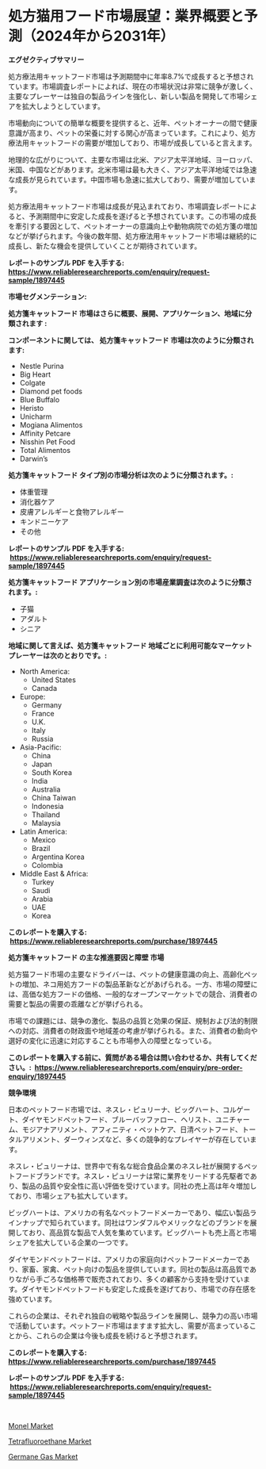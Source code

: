<p><h1>処方猫用フード市場展望：業界概要と予測（2024年から2031年）</h1></p><p><strong>エグゼクティブサマリー</strong></p>
<p><p>処方療法用キャットフード市場は予測期間中に年率8.7%で成長すると予想されています。市場調査レポートによれば、現在の市場状況は非常に競争が激しく、主要なプレーヤーは独自の製品ラインを強化し、新しい製品を開発して市場シェアを拡大しようとしています。</p><p>市場動向についての簡単な概要を提供すると、近年、ペットオーナーの間で健康意識が高まり、ペットの栄養に対する関心が高まっています。これにより、処方療法用キャットフードの需要が増加しており、市場が成長していると言えます。</p><p>地理的な広がりについて、主要な市場は北米、アジア太平洋地域、ヨーロッパ、米国、中国などがあります。北米市場は最も大きく、アジア太平洋地域では急速な成長が見られています。中国市場も急速に拡大しており、需要が増加しています。</p><p>処方療法用キャットフード市場は成長が見込まれており、市場調査レポートによると、予測期間中に安定した成長を遂げると予想されています。この市場の成長を牽引する要因として、ペットオーナーの意識向上や動物病院での処方箋の増加などが挙げられます。今後の数年間、処方療法用キャットフード市場は継続的に成長し、新たな機会を提供していくことが期待されています。</p></p>
<p><strong>レポートのサンプル PDF を入手する: <a href="https://www.reliableresearchreports.com/enquiry/request-sample/1897445">https://www.reliableresearchreports.com/enquiry/request-sample/1897445</a></strong></p>
<p><strong>市場セグメンテーション:</strong></p>
<p><strong> 処方箋キャットフード 市場はさらに概要、展開、アプリケーション、地域に分類されます :</strong></p>
<p><strong>コンポーネントに関しては、 処方箋キャットフード 市場は次のように分類されます: &nbsp;</strong></p>
<p><ul><li>Nestle Purina</li><li>Big Heart</li><li>Colgate</li><li>Diamond pet foods</li><li>Blue Buffalo</li><li>Heristo</li><li>Unicharm</li><li>Mogiana Alimentos</li><li>Affinity Petcare</li><li>Nisshin Pet Food</li><li>Total Alimentos</li><li>Darwin’s</li></ul></p>
<p><strong> 処方箋キャットフード タイプ別の市場分析は次のように分類されます。:</strong></p>
<p><ul><li>体重管理</li><li>消化器ケア</li><li>皮膚アレルギーと食物アレルギー</li><li>キンドニーケア</li><li>その他</li></ul></p>
<p><strong>レポートのサンプル PDF を入手する: &nbsp;<a href="https://www.reliableresearchreports.com/enquiry/request-sample/1897445">https://www.reliableresearchreports.com/enquiry/request-sample/1897445</a></strong></p>
<p><strong> 処方箋キャットフード アプリケーション別の市場産業調査は次のように分類されます。:</strong></p>
<p><ul><li>子猫</li><li>アダルト</li><li>シニア</li></ul></p>
<p><strong>地域に関して言えば、処方箋キャットフード 地域ごとに利用可能なマーケットプレーヤーは次のとおりです。:</strong></p>
<p><ul>
    <li>
        North America:
        <ul>
            <li>United States</li>
            <li>Canada</li>
        </ul>
    </li>
    <li>
        Europe:
        <ul>
            <li>Germany</li>
            <li>France</li>
            <li>U.K.</li>
            <li>Italy</li>
            <li>Russia</li>
        </ul>
    </li>
    <li>
        Asia-Pacific:
        <ul>
            <li>China</li>
            <li>Japan</li>
            <li>South Korea</li>
            <li>India</li>
            <li>Australia</li>
            <li>China Taiwan</li>
            <li>Indonesia</li>
            <li>Thailand</li>
            <li>Malaysia</li>
        </ul>
    </li>
    <li>
        Latin America:
        <ul>
            <li>Mexico</li>
            <li>Brazil</li>
            <li>Argentina Korea</li>
            <li>Colombia</li>
        </ul>
    </li>
    <li>
        Middle East & Africa:
        <ul>
            <li>Turkey</li>
            <li>Saudi</li>
            <li>Arabia</li>
            <li>UAE</li>
            <li>Korea</li>
        </ul>
    </li>
    </ul></p>
<p><strong>このレポートを購入する: &nbsp;<a href="https://www.reliableresearchreports.com/purchase/1897445">https://www.reliableresearchreports.com/purchase/1897445</a></strong></p>
<p><strong>処方箋キャットフード の主な推進要因と障壁 市場</strong></p>
<p><p>処方猫フード市場の主要なドライバーは、ペットの健康意識の向上、高齢化ペットの増加、ネコ用処方フードの製品革新などがあげられる。一方、市場の障壁には、高価な処方フードの価格、一般的なオープンマーケットでの競合、消費者の需要と製品の需要の乖離などが挙げられる。</p><p>市場での課題には、競争の激化、製品の品質と効果の保証、規制および法的制限への対応、消費者の財政面や地域差の考慮が挙げられる。また、消費者の動向や選好の変化に迅速に対応することも市場参入の障壁となっている。</p></p>
<p><strong>このレポートを購入する前に、質問がある場合は問い合わせるか、共有してください。:&nbsp; <a href="https://www.reliableresearchreports.com/enquiry/pre-order-enquiry/1897445">https://www.reliableresearchreports.com/enquiry/pre-order-enquiry/1897445</a></strong></p>
<p><strong>競争環境</strong></p>
<p><p>日本のペットフード市場では、ネスレ・ピュリーナ、ビッグハート、コルゲート、ダイヤモンドペットフード、ブルーバッファロー、ヘリスト、ユニチャーム、モジアナアリメント、アフィニティ・ペットケア、日清ペットフード、トータルアリメント、ダーウィンズなど、多くの競争的なプレイヤーが存在しています。</p><p>ネスレ・ピュリーナは、世界中で有名な総合食品企業のネスレ社が展開するペットフードブランドです。ネスレ・ピュリーナは常に業界をリードする先駆者であり、製品の品質や安全性に高い評価を受けています。同社の売上高は年々増加しており、市場シェアも拡大しています。</p><p>ビッグハートは、アメリカの有名なペットフードメーカーであり、幅広い製品ラインナップで知られています。同社はワンダフルやメリックなどのブランドを展開しており、高品質な製品で人気を集めています。ビッグハートも売上高と市場シェアを拡大している企業の一つです。</p><p>ダイヤモンドペットフードは、アメリカの家庭向けペットフードメーカーであり、家畜、家禽、ペット向けの製品を提供しています。同社の製品は高品質でありながら手ごろな価格帯で販売されており、多くの顧客から支持を受けています。ダイヤモンドペットフードも安定した成長を遂げており、市場での存在感を強めています。</p><p>これらの企業は、それぞれ独自の戦略や製品ラインを展開し、競争力の高い市場で活動しています。ペットフード市場はますます拡大し、需要が高まっていることから、これらの企業は今後も成長を続けると予想されます。</p></p>
<p><strong>このレポートを購入する: &nbsp; <a href="https://www.reliableresearchreports.com/purchase/1897445">https://www.reliableresearchreports.com/purchase/1897445</a></strong></p>
<p><strong>レポートのサンプル PDF を入手する: &nbsp;<a href="https://www.reliableresearchreports.com/enquiry/request-sample/1897445">https://www.reliableresearchreports.com/enquiry/request-sample/1897445</a></strong><strong></strong></p>
<p>&nbsp;</p>
<p><p><a href="https://github.com/pjcfca/Market-Research-Report-List-1/blob/main/monel-market.md">Monel Market</a></p><p><a href="https://github.com/wusalecollins540tpqoz/Market-Research-Report-List-1/blob/main/tetrafluoroethane-market.md">Tetrafluoroethane Market</a></p><p><a href="https://github.com/kathiaseamanalvaradovlprc2h/Market-Research-Report-List-1/blob/main/germane-gas-market.md">Germane Gas Market</a></p></p>